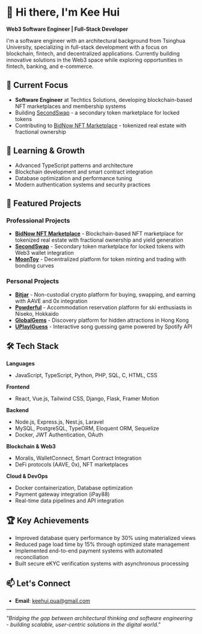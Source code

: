 # 👋 Hi there, I'm Kee Hui

**Web3 Software Engineer | Full-Stack Developer**

I'm a software engineer with an architectural background from Tsinghua University, specializing in full-stack development with a focus on blockchain, fintech, and decentralized applications. Currently building innovative solutions in the Web3 space while exploring opportunities in fintech, banking, and e-commerce.

## 🔭 Current Focus
- **Software Engineer** at Techtics Solutions, developing blockchain-based NFT marketplaces and membership systems
- Building [SecondSwap](https://secondswap.io/) - a secondary token marketplace for locked tokens
- Contributing to [BidNow NFT Marketplace](https://dev.bidrwa.io/) - tokenized real estate with fractional ownership

## 🌱 Learning & Growth
- Advanced TypeScript patterns and architecture
- Blockchain development and smart contract integration
- Database optimization and performance tuning
- Modern authentication systems and security practices

## 🚀 Featured Projects

### Professional Projects
- **[BidNow NFT Marketplace](https://dev.bidrwa.io/)** - Blockchain-based NFT marketplace for tokenized real estate with fractional ownership and yield generation
- **[SecondSwap](https://secondswap.io/)** - Secondary token marketplace for locked tokens with Web3 wallet integration
- **[MoonToy](https://moontoy.com/)** - Decentralized platform for token minting and trading with bonding curves

### Personal Projects
- **[Bitjar](https://bitjar.xyz/)** - Non-custodial crypto platform for buying, swapping, and earning with AAVE and 0x integration
- **[Powderful](https://powderful.xyz/)** - Accommodation reservation platform for ski enthusiasts in Niseko, Hokkaido
- **[GlobalGems](https://globalgems.netlify.app)** - Discovery platform for hidden attractions in Hong Kong
- **[UPlayIGuess](https://kh-pua.github.io/uplayiguess/)** - Interactive song guessing game powered by Spotify API

## 🛠️ Tech Stack

**Languages**
- JavaScript, TypeScript, Python, PHP, SQL, C, HTML, CSS

**Frontend**
- React, Vue.js, Tailwind CSS, Django, Flask, Framer Motion

**Backend**
- Node.js, Express.js, Nest.js, Laravel
- MySQL, PostgreSQL, TypeORM, Eloquent ORM, Sequelize
- Docker, JWT Authentication, OAuth

**Blockchain & Web3**
- Moralis, WalletConnect, Smart Contract Integration
- DeFi protocols (AAVE, 0x), NFT marketplaces

**Cloud & DevOps**
- Docker containerization, Database optimization
- Payment gateway integration (iPay88)
- Real-time data pipelines and API integration

## 🏆 Key Achievements
- Improved database query performance by 30% using materialized views
- Reduced page load time by 15% through optimized state management
- Implemented end-to-end payment systems with automated reconciliation
- Built secure eKYC verification systems with asynchronous processing

## 📫 Let's Connect
- **Email**: [keehui.pua@gmail.com](mailto:keehui.pua@gmail.com)

---

*"Bridging the gap between architectural thinking and software engineering - building scalable, user-centric solutions in the digital world."*

<!--
**KH-Pua/KH-Pua** is a ✨ _special_ ✨ repository because its `README.md` (this file) appears on your GitHub profile.

Here are some ideas to get you started:

- 🔭 I’m currently working on ...
- 🌱 I’m currently learning ...
- 👯 I’m looking to collaborate on ...
- 🤔 I’m looking for help with ...
- 💬 Ask me about ...
- 📫 How to reach me: ...
- 😄 Pronouns: ...
- ⚡ Fun fact: ...
-->
